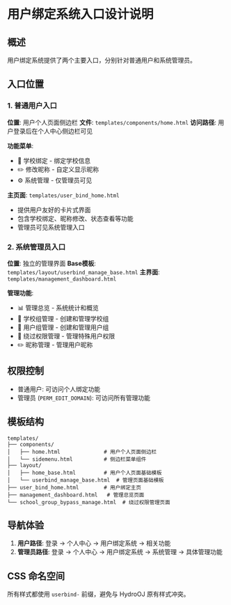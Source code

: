 # 用户绑定系统入口设计说明

## 概述
用户绑定系统提供了两个主要入口，分别针对普通用户和系统管理员。

## 入口位置

### 1. 普通用户入口
**位置**: 用户个人页面侧边栏
**文件**: `templates/components/home.html`
**访问路径**: 用户登录后在个人中心侧边栏可见

**功能菜单**:
- 🏫 学校绑定 - 绑定学校信息
- ✏️ 修改昵称 - 自定义显示昵称
- ⚙️ 系统管理 - 仅管理员可见

**主页面**: `templates/user_bind_home.html`
- 提供用户友好的卡片式界面
- 包含学校绑定、昵称修改、状态查看等功能
- 管理员可见系统管理入口

### 2. 系统管理员入口
**位置**: 独立的管理界面
**Base模板**: `templates/layout/userbind_manage_base.html`
**主界面**: `templates/management_dashboard.html`

**管理功能**:
- 📊 管理总览 - 系统统计和概览
- 🏫 学校组管理 - 创建和管理学校组
- 👥 用户组管理 - 创建和管理用户组  
- 🔐 绕过权限管理 - 管理特殊用户权限
- ✏️ 昵称管理 - 管理用户昵称

## 权限控制
- 普通用户: 可访问个人绑定功能
- 管理员 (`PERM_EDIT_DOMAIN`): 可访问所有管理功能

## 模板结构
```
templates/
├── components/
│   ├── home.html              # 用户个人页面侧边栏
│   └── sidemenu.html          # 侧边栏菜单组件
├── layout/
│   ├── home_base.html         # 用户个人页面基础模板
│   └── userbind_manage_base.html  # 管理页面基础模板
├── user_bind_home.html        # 用户绑定主页
├── management_dashboard.html   # 管理总览页面
└── school_group_bypass_manage.html  # 绕过权限管理页面
```

## 导航体验
1. **用户路径**: 登录 → 个人中心 → 用户绑定系统 → 相关功能
2. **管理员路径**: 登录 → 个人中心 → 用户绑定系统 → 系统管理 → 具体管理功能

## CSS 命名空间
所有样式都使用 `userbind-` 前缀，避免与 HydroOJ 原有样式冲突。
